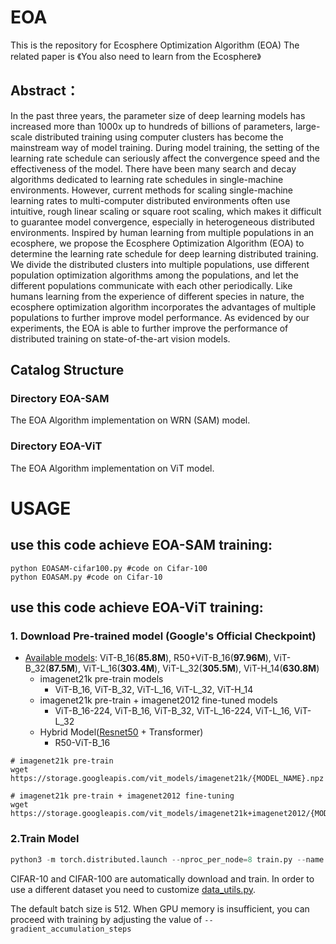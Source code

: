 # EOA

This is the repository for Ecosphere Optimization Algorithm (EOA)
The related paper is 《You also need to learn from the Ecosphere》

## Abstract：

In the past three years, the parameter size of deep learning models has increased more than 1000x up to hundreds of billions of parameters, large-scale distributed training using computer clusters has become the mainstream way of model training. During model training, the setting of the learning rate schedule can seriously affect the convergence speed and the effectiveness of the model. There have been many search and decay algorithms dedicated to learning rate schedules in single-machine environments. However, current methods for scaling single-machine learning rates to multi-computer distributed environments often use intuitive, rough linear scaling or square root scaling, which makes it difficult to guarantee model convergence, especially in heterogeneous distributed environments. Inspired by human learning from multiple populations in an ecosphere, we propose the Ecosphere Optimization Algorithm (EOA) to determine the learning rate schedule for deep learning distributed training. We divide the distributed clusters into multiple populations, use different population optimization algorithms among the populations, and let the different populations communicate with each other periodically. Like humans learning from the experience of different species in nature, the ecosphere optimization algorithm incorporates the advantages of multiple populations to further improve model performance. As evidenced by our experiments, the EOA is able to further improve the performance of distributed training on state-of-the-art vision models.

## Catalog Structure

### Directory EOA-SAM

The EOA Algorithm implementation on WRN (SAM) model.

### Directory EOA-ViT

The EOA Algorithm implementation on ViT model.


# USAGE

## use this code achieve EOA-SAM training:

```
python EOASAM-cifar100.py #code on Cifar-100
python EOASAM.py #code on Cifar-10
```
## use this code achieve EOA-ViT training:

### 1. Download Pre-trained model (Google's Official Checkpoint)

* [Available models](https://console.cloud.google.com/storage/vit_models/): ViT-B_16(**85.8M**), R50+ViT-B_16(**97.96M**), ViT-B_32(**87.5M**), ViT-L_16(**303.4M**), ViT-L_32(**305.5M**), ViT-H_14(**630.8M**)
  * imagenet21k pre-train models
    * ViT-B_16, ViT-B_32, ViT-L_16, ViT-L_32, ViT-H_14
  * imagenet21k pre-train + imagenet2012 fine-tuned models
    * ViT-B_16-224, ViT-B_16, ViT-B_32, ViT-L_16-224, ViT-L_16, ViT-L_32
  * Hybrid Model([Resnet50](https://github.com/google-research/big_transfer) + Transformer)
    * R50-ViT-B_16
```
# imagenet21k pre-train
wget https://storage.googleapis.com/vit_models/imagenet21k/{MODEL_NAME}.npz

# imagenet21k pre-train + imagenet2012 fine-tuning
wget https://storage.googleapis.com/vit_models/imagenet21k+imagenet2012/{MODEL_NAME}.npz

```
### 2.Train Model

```python
python3 -m torch.distributed.launch --nproc_per_node=8 train.py --name cifar10-dist --train_workers 8 --dataset cifar10  --model_type ViT-B_16 --pretrained_dir checkpoint/ViT-B_16.npz --gradient_accumulation_steps 32
```
CIFAR-10 and CIFAR-100 are automatically download and train. In order to use a different dataset you need to customize [data_utils.py](./utils/data_utils.py).

The default batch size is 512. When GPU memory is insufficient, you can proceed with training by adjusting the value of `--gradient_accumulation_steps`
